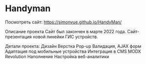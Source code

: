 # Handyman

Посмотреть сайт: https://simonvue.github.io/HandyMan/

Описание проекта
Сайт был закончен в марте 2022 года. Сайт-презентация новой линейки ГИС устройств.


Детали проекта:
Дизайн
Верстка
Pop-up
Валидация, AJAX форм
Адаптация под мобильные устройства
Интеграция в CMS MODX Revolution
Наполнение
Настройка веб-аналитики